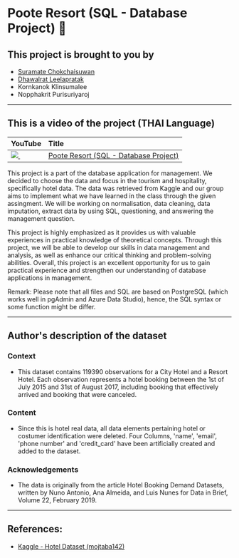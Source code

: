 # Poote Resort (SQL - Database Project) 🏨
## This project is brought to you by 
* [Suramate Chokchaisuwan](https://github.com/sc-matthew)
* [Dhawalrat Leelapratak](https://github.com/Dhawalratlee)
* Kornkanok Klinsumalee
* Nopphakrit Purisuriyaroj

---
## This is a video of the project (THAI Language)
| YouTube                                                                                                     | Title                                                                                                                                       |
|:------------------------------------------------------------------------------------------------------------|:--------------------------------------------------------------------------------------------------------------------------------------------|
| <a href=https://youtu.be/wsibvveWkyA><img src=https://i.ytimg.com/vi/wsibvveWkyA/mqdefault.jpg />&nbsp;</a> | <a href="https://youtu.be/wsibvveWkyA">Poote Resort (SQL - Database Project)</a>  

This project is a part of the database application for management. We decided to choose the data and focus in the tourism and hospitality, specifically hotel data. The data was retrieved from Kaggle and our group aims to implement what we have learned in the class through the given assingment. We will be working on normalisation, data cleaning, data imputation, extract data by using SQL, questioning, and answering the management question.

This project is highly emphasized as it provides us with valuable experiences in practical knowledge of theoretical concepts. Through this project, we will be able to develop our skills in data management and analysis, as well as enhance our critical thinking and problem-solving abilities. Overall, this project is an excellent opportunity for us to gain practical experience and strengthen our understanding of database applications in management.

Remark: Please note that all files and SQL are based on PostgreSQL (which works well in pgAdmin and Azure Data Studio), hence, the SQL syntax or some function might be differ.

---
## Author's description of the dataset

### Context
* This dataset contains 119390 observations for a City Hotel and a Resort Hotel. Each observation represents a hotel booking between the 1st of July 2015 and 31st of August 2017, including booking that effectively arrived and booking that were canceled.

### Content
* Since this is hotel real data, all data elements pertaining hotel or costumer identification were deleted.
Four Columns, 'name', 'email', 'phone number' and 'credit_card' have been artificially created and added to the dataset.

### Acknowledgements
* The data is originally from the article Hotel Booking Demand Datasets, written by Nuno Antonio, Ana Almeida, and Luis Nunes for Data in Brief, Volume 22, February 2019.

---
## References:
* [Kaggle - Hotel Dataset (mojtaba142)](https://www.kaggle.com/datasets/mojtaba142/hotel-booking)
